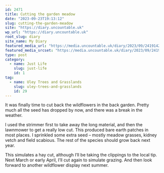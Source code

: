 ```yaml
---
id: 2471
title: Cutting the garden meadow
date: "2023-09-23T19:13:12"
slug: cutting-the-garden-meadow
site: "https://diary.uncountable.uk"
wp_url: "https://diary.uncountable.uk"
root_slug: diary
site_name: My Diary
featured_media_url: "https://media.uncountable.uk/diary/2023/09/24191425/IMG20230923151350.webp"
featured_media_srcset: "https://media.uncountable.uk/diary/2023/09/24191425/IMG20230923151350-300x159.webp 300w, https://media.uncountable.uk/diary/2023/09/24191425/IMG20230923151350-1024x543.webp 1024w, https://media.uncountable.uk/diary/2023/09/24191425/IMG20230923151350-150x150.webp 150w, https://media.uncountable.uk/diary/2023/09/24191425/IMG20230923151350-640x340.webp 640w, https://media.uncountable.uk/diary/2023/09/24191425/IMG20230923151350.webp 2000w"
type: post
category:
  - name: Just Life
    slug: just-life
    id: 1
tag:
  - name: Uley Trees and Grasslands
    slug: uley-trees-and-grasslands
    id: 29
---
```



<p>It was finally time to cut back the wildflowers in the back garden.  Pretty much all the seed has dropped by now, and there was a break in the weather.</p>



<p>I used the strimmer first to take away the long material, and then the lawnmower to get a really low cut.  This produced bare earth patches in most places.  I sprinkled some extra seed &#8211; mostly meadow grasses, kidney vetch and field scabious.  The rest of the species should grow back next year.</p>



<p>This simulates a hay cut, although I&#8217;ll be taking the clippings to the local tip.  Next March or early April, I&#8217;ll cut again to simulate grazing.  And then look forward to another wildflower display next summer.</p>
